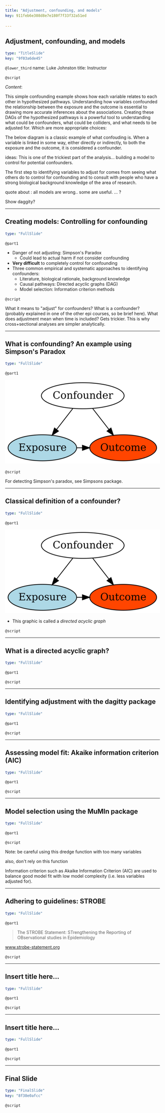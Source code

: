 ```yaml
---
title: "Adjustment, confounding, and models"
key: 911feb6e308d8e7e180f7f33f32a51ed

---
```

## Adjustment, confounding, and models

```yaml
type: "TitleSlide"
key: "9f03a6de45"
```

`@lower_third`
name: Luke Johnston
title: Instructor


`@script`

*Content*:


This simple confounding example shows how each variable relates to each other in
hypothesized pathways. Understanding how variables confounded the relationship
between the exposure and the outcome is essential to drawing more accurate
inferences about the associations. Creating these DAGs of the hypothesized
pathways is a powerful tool to understanding what could be confounders, what
could be colliders, and what needs to be adjusted for. Which are more
appropriate choices:

The below diagram is a classic example of what confouding is. When a variable is 
linked in some way, either directly or indirectly, to both the exposure and the 
outcome, it is considered a confounder.

ideas:
This is one of the trickiest part of the analysis... building a model to control
for potential confounders. 

The first step to identifying variables to adjust for comes from seeing what others
do to control for confounding and to consult with people who have a strong biological background knowledge of the area of research.

quote about : all models are wrong.. some are useful. ... ?

Show daggity?

---
## Creating models: Controlling for confounding

```yaml
type: "FullSlide"
```

`@part1`

- Danger of not adjusting: Simpson's Paradox
    - Could lead to actual harm if not consider confounding
- **Very difficult** to completely control for confounding
- Three common empirical and systematic approaches to identifying confounders:
    - Literature, biological rationale, background knowledge
    - Causal pathways: Directed acyclic graphs (DAG)
    - Model selection: Information criterion methods


`@script`

What it means to "adjust" for confounders? What is a confounder? (probably explained 
in one of the other epi courses, so be brief here).
What does adjustment mean when time is included? Gets trickier. This is why
    cross+sectional analyses are simpler analytically.


---
## What is confounding? An example using Simpson's Paradox

```yaml
type: "FullSlide"
```

`@part1`

![DAG](datasets/ch3-v2-classic-confounder.png)

`@script`

For detecting Simpson's paradox, see Simpsons package.

---
## Classical definition of a confounder?

```yaml
type: "FullSlide"
```

`@part1`

![DAG](datasets/ch3-v2-classic-confounder.png)

- This graphic is called a *directed acyclic graph*

`@script`


---
## What is a directed acyclic graph?

```yaml
type: "FullSlide"
```

`@part1`



`@script`

---
## Identifying adjustment with the dagitty package

```yaml
type: "FullSlide"
```

`@part1`



`@script`

---
## Assessing model fit: Akaike information criterion (AIC)

```yaml
type: "FullSlide"
```

`@part1`



`@script`

---
## Model selection using the MuMIn package

```yaml
type: "FullSlide"
```

`@part1`



`@script`

Note: be careful using this dredge function with too many variables

also, don't rely on this function

Information criterion such as Akaike Information
Criterion (AIC) are used to balance good model fit with low model complexity
(i.e. less variables adjusted for). 

---
## Adhering to guidelines: STROBE

```yaml
type: "FullSlide"
```

`@part1`

> The STROBE Statement: STrengthening the Reporting of OBservational studies in Epidemiology

www.strobe-statement.org


`@script`

---
## Insert title here...

```yaml
type: "FullSlide"
```

`@part1`



`@script`


---
## Insert title here...

```yaml
type: "FullSlide"
```

`@part1`



`@script`



---
## Final Slide

```yaml
type: "FinalSlide"
key: "8f38e0afcc"
```

`@script`


